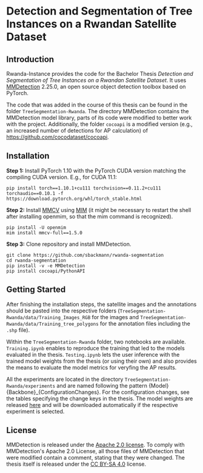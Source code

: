 # Detection and Segmentation of Tree Instances on a Rwandan Satellite Dataset


## Introduction
Rwanda-Instance provides the code for the Bachelor Thesis _Detection and Segmentation of Tree Instances on a Rwandan Satellite Dataset_. It uses [MMDetection](https://github.com/open-mmlab/mmdetection) 2.25.0, an open source object detection toolbox based on PyTorch.

The code that was added in the course of this thesis can be found in the folder ``TreeSegmentation-Rwanda``. The directory MMDetection contains the MMDetection model library, parts of its code were modified to better work with the project. Additionally, the folder ``cocoapi`` is a modified version (e.g., an increased number of detections for AP calculation) of https://github.com/cocodataset/cocoapi.


## Installation

**Step 1:** Install PyTorch 1.10 with the PyTorch CUDA version matching the compiling CUDA version. E.g., for CUDA 11.1:
```shell
pip install torch==1.10.1+cu111 torchvision==0.11.2+cu111 torchaudio==0.10.1 -f https://download.pytorch.org/whl/torch_stable.html
```
**Step 2:** Install [MMCV](https://github.com/open-mmlab/mmcv) using [MIM](https://github.com/open-mmlab/mim) (it might be necessary to restart the shell after installing openmim, so that the mim command is recognized).
```shell
pip install -U openmim
mim install mmcv-full==1.5.0
```
**Step 3:** Clone repository and install MMDetection.
```shell
git clone https://github.com/sbackmann/rwanda-segmentation
cd rwanda-segmentation
pip install -v -e MMDetection
pip install cocoapi/PythonAPI
```
## Getting Started
After finishing the installation steps, the satellite images and the annotations should be pasted into the respective folders (``TreeSegmentation-Rwanda/data/Training_Images_RGB`` for the images and ``TreeSegmentation-Rwanda/data/Training_tree_polygons`` for the annotation files including the ``.shp`` file).

Within the ``TreeSegmentation-Rwanda`` folder, two notebooks are available. ``Training.ipynb`` enables to reproduce the training that led to the models evaluated in the thesis. ``Testing.ipynb`` lets the user inference with the trained model weights from the thesis (or using their own) and also provides the means to evaluate the model metrics for veryfing the AP results.

All the experiments are located in the directory ``TreeSegmentation-Rwanda/experiments`` and are named following the pattern {Model}{Backbone}_{ConfigurationChanges}. For the configuration changes, see the tables specifying the change keys in the thesis. The model weights are released [here](https://github.com/sbackmann/rwanda-segmentation/releases/tag/weights) and will be downloaded automatically if the respective experiment is selected.

## License

MMDetection is released under the [Apache 2.0 license](LICENSE). To comply with MMDetection's Apache 2.0 License, all those files of MMDetection that were modified contain a comment, stating that they were changed. The thesis itself is released under the [CC BY-SA 4.0](https://creativecommons.org/licenses/by-sa/4.0/) license.
